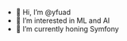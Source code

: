 - 👋 Hi, I’m @yfuad
- 👀 I’m interested in ML and AI
- 🌱 I’m currently honing Symfony

<!---
yfuad/yfuad is a ✨ special ✨ repository because its `README.md` (this file) appears on your GitHub profile.
You can click the Preview link to take a look at your changes.
--->

